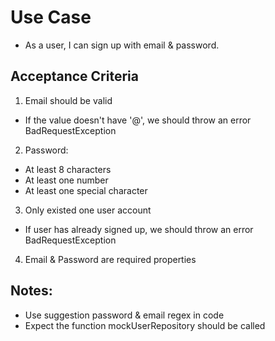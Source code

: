 # Use Case

- As a user, I can sign up with email & password.

## Acceptance Criteria

1. Email should be valid

- If the value doesn't have '@', we should throw an error BadRequestException

2. Password:

- At least 8 characters
- At least one number
- At least one special character

3. Only existed one user account

- If user has already signed up, we should throw an error BadRequestException

4. Email & Password are required properties

## Notes:

- Use suggestion password & email regex in code
- Expect the function mockUserRepository should be called
